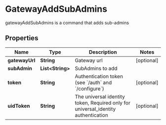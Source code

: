 

# GatewayAddSubAdmins

gatewayAddSubAdmins is a command that adds sub-admins
## Properties

Name | Type | Description | Notes
------------ | ------------- | ------------- | -------------
**gatewayUrl** | **String** | Gateway url |  [optional]
**subAdmin** | **List&lt;String&gt;** | SubAdmins to add | 
**token** | **String** | Authentication token (see &#x60;/auth&#x60; and &#x60;/configure&#x60;) |  [optional]
**uidToken** | **String** | The universal identity token, Required only for universal_identity authentication |  [optional]



